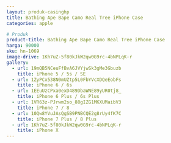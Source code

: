 ```yaml
---
layout: produk-casinghp
title: Bathing Ape Bape Camo Real Tree iPhone Case
categories: apple

# Produk
product-title: Bathing Ape Bape Camo Real Tree iPhone Case
harga: 90000
sku: hn-1069
image-drive: 1Kh7uZ-5f80kJkW2qw0G9rc-4bNPLqK-r
gallery:
  - url: 19mQB5NCeuFfBvA6JVYjwSk3gMe3Gbuzb
    title: iPhone 5 / 5s / SE
  - url: 1ZyPCx538N0mUZtp5L0FbYVcXDQeEobFs
    title: iPhone 6 / 6s
  - url: 1EEuUzCPxa0exD489DbaWNE89yUR0tj8_
    title: iPhone 6 Plus / 6s Plus
  - url: 1VR63z-PJrwm2so_88gIZG1MKXUMaibV3
    title: iPhone 7 / 8
  - url: 10Qw8YVuJAsQgSB9PNBCQE2g8rUy4fK7C
    title: iPhone 7 Plus / 8 Plus
  - url: 1Kh7uZ-5f80kJkW2qw0G9rc-4bNPLqK-r
    title: iPhone X
---
```

